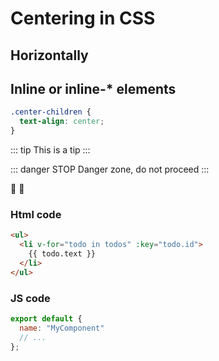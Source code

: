 # Centering in CSS

## Horizontally

## Inline or inline-\* elements

```css
.center-children {
  text-align: center;
}
```

::: tip
This is a tip
:::

::: danger STOP
Danger zone, do not proceed
:::

:tada: :100:

### Html code

```html
<ul>
  <li v-for="todo in todos" :key="todo.id">
    {{ todo.text }}
  </li>
</ul>
```

### JS code

```js
export default {
  name: "MyComponent"
  // ...
};
```
